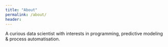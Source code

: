 ```yaml
---
title: "About"
permalink: /about/
header:
---
```


A curious data scientist with interests in programming, predictive modeling & process automatisation. 

